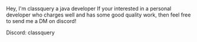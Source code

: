 Hey, I'm classquery a java developer
If your interested in a personal developer
who charges well and has some good quality work,
then feel free to send me a DM on discord!

Discord: classquery
